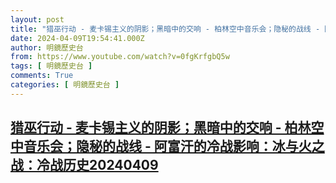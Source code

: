 ```yaml
---
layout: post
title: "猎巫行动 - 麦卡锡主义的阴影；黑暗中的交响 - 柏林空中音乐会；隐秘的战线 - 阿富汗的冷战影响：冰与火之战：冷战历史20240409"
date: 2024-04-09T19:54:41.000Z
author: 明鏡歷史台
from: https://www.youtube.com/watch?v=0fgKrfgbQ5w
tags: [ 明鏡歷史台 ]
comments: True
categories: [ 明鏡歷史台 ]
---
```

<!--1712692481000-->
[猎巫行动 - 麦卡锡主义的阴影；黑暗中的交响 - 柏林空中音乐会；隐秘的战线 - 阿富汗的冷战影响：冰与火之战：冷战历史20240409](https://www.youtube.com/watch?v=0fgKrfgbQ5w)
------

<div>

</div>
